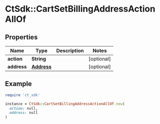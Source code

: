 # CtSdk::CartSetBillingAddressActionAllOf

## Properties

| Name | Type | Description | Notes |
| ---- | ---- | ----------- | ----- |
| **action** | **String** |  | [optional] |
| **address** | [**Address**](Address.md) |  | [optional] |

## Example

```ruby
require 'ct_sdk'

instance = CtSdk::CartSetBillingAddressActionAllOf.new(
  action: null,
  address: null
)
```

